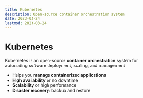 ```yaml
---
title: Kubernetes
description: Open-source container orchestration system
date: 2023-03-24
lastmod: 2023-03-24
---
```


# Kubernetes

Kubernetes is an open-source **container orchestration** system for automating software deployment, scaling, and management

- Helps you **manage containerized applications**
- **High availability** or no downtime
- **Scalability** or high performance
- **Disaster recovery**: backup and restore
